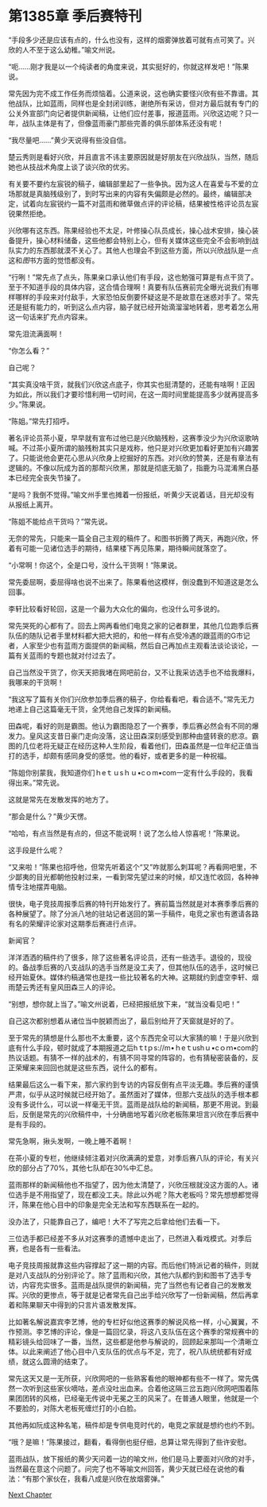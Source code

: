 # 第1385章 季后赛特刊

“手段多少还是应该有点的，什么也没有，这样的烟雾弹放着可就有点可笑了。兴欣的人不至于这么幼稚。”喻文州说。

“呃……刚才我是以一个纯读者的角度来说，其实挺好的，你就这样发吧！”陈果说。

常先因为完不成工作任务而烦恼着。公道来说，这也确实要怪兴欣有些不靠谱。其他战队，比如蓝雨，同样也是全封闭训练，谢绝所有采访，但对方最后就有专门的公关外宣部门向记者提供新闻稿，让他们应付差事，报道蓝雨。兴欣这边呢？只一年，战队主体是有了，但像蓝雨豪门那些完善的俱乐部体系还没有呢！

“我尽量吧……”黄少天说得有些没自信。

楚云秀则是看好兴欣，并且直言不讳主要原因就是好朋友在兴欣战队，当然，随后她也从技战术角度上谈了谈兴欣的优劣。

有关要不要约左宸锐的稿子，编辑部里起了一些争执。因为这人在喜爱与不爱的立场那就是真脑残级别了，到时写出来的内容有失偏颇是必然的。最终，编辑部决定，试着向左宸锐约一篇不对蓝雨和微草做点评的评论稿，结果被性格评论员左宸锐果然拒绝。

兴欣哪有这东西。陈果经验也不太足，叶修操心队员成长，操心战术安排，操心装备提升，操心材料储备，这些他都会特别上心，但有关媒体这些完全不会影响到战队实力的东西那就漠不关心了。其他人也理会不到这些方面，所以兴欣战队是一点这和*图*书方面的觉悟都没有。

“行咧！”常先点了点头，陈果亲口承认他们有手段，这也勉强可算是有点干货了。至于不知道手段的具体内容，这合情合理啊！真要有队伍赛前完全曝光说我们有哪样哪样的手段来对付敌手，大家恐怕反倒要怀疑这是不是故意在迷惑对手了。常先还是挺有能力的，听到这么点内容，脑子就已经开始滴溜溜地转着，思考着怎么用这一句话来扩充点内容来。

常先泪流满面啊！

“你怎么看？”

自己呢？

“其实真没啥干货，就我们兴欣这点底子，你其实也挺清楚的，还能有啥啊！正因为如此，所以我们才要珍惜利用一切时间，在这一周时间里能提高多少就再提高多少。”陈果说。

“陈姐。”常先打招呼。

著名评论员茶小夏，早早就有宣布过他已是兴欣脑残粉，这赛季没少为兴欣讴歌呐喊。不过茶小夏所谓的脑残粉其实只是戏称，他只是对兴欣更加看好更加有兴趣罢了。只能说他会更花心思从兴欣身上挖掘好的东西。对兴欣的赞美，还是有章法有逻辑的。不像以阮成为首的那帮兴欣黑，那就是彻底无脑了，指鹿为马混淆黑白基本已经完全丧失节操了。

“是吗？我倒不觉得。”喻文州手里也摊着一份报纸，听黄少天说着话，目光却没有从报纸上离开。

“陈姐不能给点干货吗？”常先说。

无奈的常先，只能来一篇全自己主观的稿件了。和图书折腾了两天，再跑兴欣，怀着有可能一见诸位选手的期待，结果楼下再见陈果，期待瞬间就落空了。

“小常啊！你这个，全是口号，没什么干货啊！”陈果说。

常先委屈啊，委屈得啥也说不出来了。陈果看他这模样，倒没蠢到不知道这是怎么回事。

李轩比较看好轮回，这是一个最为大众化的偏向，也没什么可多说的。

常先哭死的心都有了。回去上网再看他们电竞之家的记者群里，其他几位跑季后赛队伍的随队记者手里材料都大把大把的，和他一样有点受冷遇的跟蓝雨的G市记者，人家至少也有蓝雨方面提供的新闻稿，然后自己再加点主观看法谈论谈论，一篇有关蓝雨的专题也就对付过去了。

自己当然没干货了，你天天把我堵在网吧前台，又不让我采访选手也不给我爆料，我哪来的干货啊！

“我这写了篇有关你们兴欣参加季后赛的稿子，你给看看吧，看合适不。”常先无力地递上自己这篇毫无干货，全凭他自己发挥的新闻稿。

田森呢，看好的则是霸图。他认为霸图隐忍了一个赛季，季后赛必然会有不同的爆发力。皇风这支昔日豪门走向没落，这让田森深刻感受到那种由盛转衰的悲凉。霸图的几位老将无疑正在经历这种人生阶段，看着他们，田森虽然是一位年纪正值当打的选手，却颇有感同身受的感觉。他的看好，或者更多的是一种祝福。

“陈姐你别蒙我，我知道你们ｈeｔｕsｈｕ•cｏm•com一定有什么手段的，我看得出来。”常先说。

这就是常先在发散发挥的地方了。

“那会是什么？”黄少天愣。

“哈哈，有点当然是有点的，但这不能说啊！说了怎么给人惊喜呢！”陈果说。

这手段是什么呢？

“又来啦！”陈果也招呼他，但常先听着这个“又”咋就那么刺耳呢？再看网吧里，不少鄙夷的目光都朝他投射过来，一看到常先望过来的时候，却又连忙收回，各种神情专注地摆弄电脑。

很快，电子竞技周报季后赛的特刊开始发行了。赛前篇当然就是对本赛季季后赛的各种展望了。除了分派八地的驻站记者送回的第一手稿件，电竞之家也有邀请各路有名的荣耀评论家对这期季后赛进行点评。

新闻官？

洋洋洒洒的稿件约了很多，除了这些著名评论员，还有一些选手。退役的，现役的。备战季后赛的八支战队的选手当然是没工夫了，但其他队伍的选手，这时候已经开始夏休。媒体约稿通常也是找一些比较著名的大神。这期就约到虚空李轩、烟雨楚云秀还有皇风田森三人的评论。

“别想，想你就上当了。”喻文州说着，已经把报纸放下来，“就当没看见吧！”

自己这次都别想着从诸位当中脱颖而出了，最后别给开了天窗就是好的了。

至于常先的猜想是什么那也不太重要，这个东西完全可以大家猜的嘛！于是兴欣到底有什么手段，顿时就成了本期报道之后hｔtｐs://m•ｈeｔushｕ•cｏｍ•com的热议话题。有猜不一样的战术的，有猜不同寻常的阵容的，也有猜秘密装备的，反正荣耀来来回回也就是这些东西，说什么的都有。

结果最后这么一看下来，那六家约到专访的内容反倒有点平淡无趣。季后赛的谨慎严肃，似乎从这时候就已经开始了。虽然面对了媒体，但那六支战队的选手根本都没有多说什么，可以说一样毫无干货。蓝雨是战队给的新闻稿，那更不用说。到最后，反倒是常先的兴欣稿件中，十分确凿地写着兴欣老板陈果坦言兴欣在季后赛中是有手段的。

常先急啊，揪头发啊，一晚上睡不着啊！

在茶小夏的专栏，他继续倾注着对兴欣满满的爱意，对季后赛八队的评论，有关兴欣的部分占了70%，其他七队却在30%中汇总。

蓝雨那样的新闻稿他也不指望了，因为他太清楚了，兴欣压根就没这方面的人。诸位选手是不用指望了，现在都没工夫。除此以外呢？陈大老板吗？常先想想都觉得汗，陈果在他心目中的印象是完全无法和写东西联系在一起的。

没办法了，只能靠自己了，编吧！大不了写完之后拿给他们去看一下。

三位选手都已经差不多从对这赛季的遗憾中走出了，已然进入看戏模式。对季后赛，也是各有一些看法。

电子竞技周报就靠这些内容撑起了这一期的内容。而后他们特派记者的稿件，则就是对八支战队的分别评论了。除了蓝雨和兴欣，其他六队都约到和图书了选手专访，内容充实很多。蓝雨是战队提供的新闻稿，完了当然也有记者自己的发散发挥。兴欣的更惨点，等于就是记者常先自己出手给兴欣写了一份新闻稿，然后再拿着和陈果聊天中得到的只言片语发散发挥。

比如著名解说嘉宾李艺博，他的专栏好似他这赛季的解说风格一样，小心翼翼，不作预测。李艺博的评论，像是一篇回忆录，将这八支队伍在这个赛季的常规赛中的精彩镜头给回味了一番，当然，这些都是他参与解说的，回顾起来那叫一个清晰立体。以此来阐述了他心目中八支队伍的优点与不足，完了，祝八队统统都有好成绩，就这么圆滑的结束了。

常先这天又是一无所获，兴欣网吧的一些熟客看他的眼神都有些不一样了。常先偶然一次听到这些家伙嘀咕，差点没吐出血来。合着他这隔三岔五跑兴欣网吧围着陈果团团转的风格，已经毫无传说中无冕之王的风采了。在普通人眼里，他就是一个不要脸的，对陈大老板死缠烂打的小白脸。

其他再如阮成这种名笔，稿件却是专供电竞时代的，电竞之家就是想约也约不到。

“哦？是嘛！”陈果接过，翻看，看得倒也挺仔细，总算让常先得到了些许安慰。

蓝雨战队，放下报纸的黄少天问着一边的喻文州，他们是马上要面对兴欣的对手，当然最在意这个问题了。问完了也不等喻文州回答，黄少天就已经在说他的看法：“有那个家伙在，我看八成是兴欣在放烟雾弹。”



[Next Chapter](%E7%AC%AC1386%E7%AB%A0%20%E6%89%80%E8%B0%93%E4%BA%92%E8%A1%A5.md)